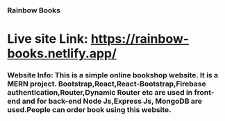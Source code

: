 ### Rainbow Books

# Live site Link: https://rainbow-books.netlify.app/

### Website Info: This is a simple online bookshop website. It is a MERN project. Bootstrap,React,React-Bootstrap,Firebase authentication,Router,Dynamic Router etc are used in front-end and for back-end Node Js,Express Js, MongoDB are used.People can order book using this website.
